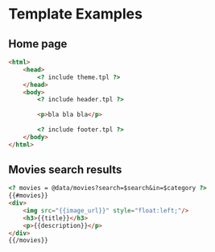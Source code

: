 Template Examples
=================

Home page
---------
```html
<html>
	<head>
		<? include theme.tpl ?>
	</head>
	<body>
		<? include header.tpl ?>
		
		<p>bla bla bla</p>
		
		<? include footer.tpl ?>
	</body>
</html>
```

Movies search results
---------------------

```html
<? movies = @data/movies?search=$search&in=$category ?>
{{#movies}}
<div>
	<img src="{{image_url}}" style="float:left;"/>
	<h3>{{title}}</h3>
	<p>{{description}}</p>
</div>
{{/movies}}
```
